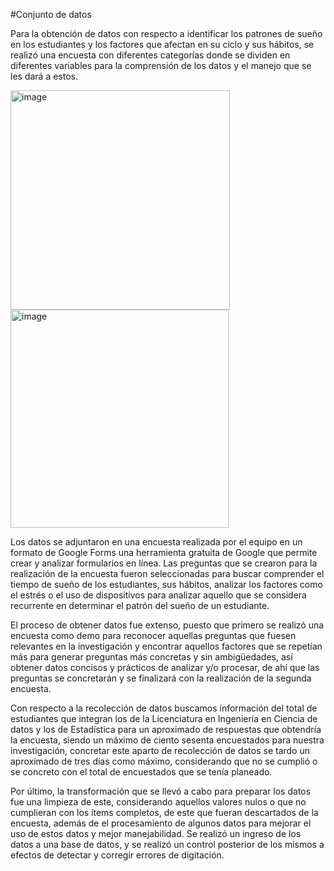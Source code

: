 #Conjunto de datos

Para la obtención de datos con respecto a identificar los patrones de sueño en los estudiantes y los factores que afectan en su ciclo y sus hábitos, se realizó una encuesta con diferentes categorías donde se dividen en diferentes variables para la comprensión de los datos y el manejo que se les dará a estos. 

<img width="351" alt="image" src="https://github.com/user-attachments/assets/cba17bf1-1c48-41fe-8823-82706fc82d72">
<img width="349" alt="image" src="https://github.com/user-attachments/assets/9a356d8b-15db-4aa2-9cf6-a12e28a6d66d">

Los datos se adjuntaron en una encuesta realizada por el equipo en un formato de Google Forms una herramienta gratuita de Google que permite crear y analizar formularios en línea. Las preguntas que se crearon para la realización de la encuesta fueron seleccionadas para buscar comprender el tiempo de sueño de los estudiantes, sus hábitos, analizar los factores como el estrés o el uso de dispositivos para analizar aquello que se considera recurrente en determinar el patrón del sueño de un estudiante. 

El proceso de obtener datos fue extenso, puesto que primero se realizó una encuesta como demo para reconocer aquellas preguntas que fuesen relevantes en la investigación y encontrar aquellos factores que se repetían más para generar preguntas más concretas y sin ambigüedades, así obtener datos concisos y prácticos de analizar y/o procesar, de ahí que las preguntas se concretarán y se finalizará con la realización de la segunda encuesta. 

Con respecto a la recolección de datos buscamos información del total de estudiantes que integran los de la Licenciatura en Ingeniería en Ciencia de datos y los de Estadística para un aproximado de respuestas que obtendría la encuesta, siendo un máximo de ciento sesenta encuestados para nuestra investigación, concretar este aparto de recolección de datos se tardo un aproximado de tres días como máximo, considerando que no se cumplió o se concreto con el total de encuestados que se tenía planeado. 

Por último, la transformación que se llevó a cabo para preparar los datos fue una limpieza de este, considerando aquellos valores nulos o que no cumplieran con los ítems completos, de este que fueran descartados de la encuesta, además de el procesamiento de algunos datos para mejorar el uso de estos datos y mejor manejabilidad. Se realizó un ingreso de los datos a una base de datos, y se realizó un control posterior de los mismos a efectos de detectar y corregir errores de digitación. 
